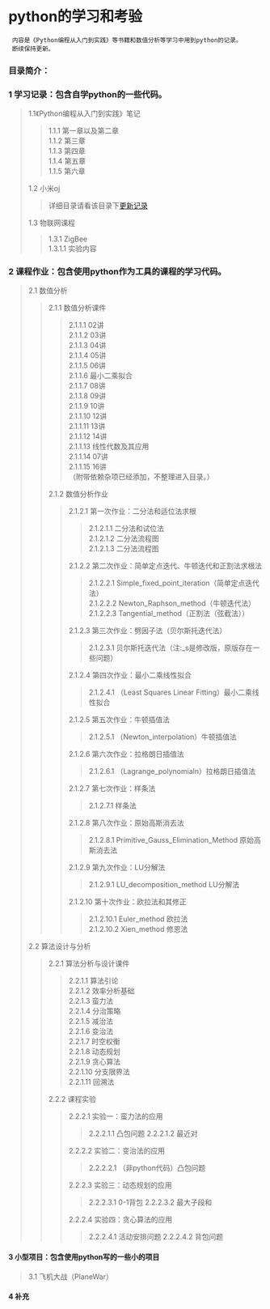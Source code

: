 # **python的学习和考验**
     内容是《Python编程从入门到实践》等书籍和数值分析等学习中用到python的记录。
     断续保持更新。

 
     

### 目录简介：
### 1 学习记录：包含自学python的一些代码。

>1.1《Python编程从入门到实践》笔记
>>1.1.1 第一章以及第二章     
>>1.1.2 第三章    
>>1.1.3 第四章   
>>1.1.4 第五章   
>>1.1.5 第六章   
>>
>1.2 小米oj
>>详细目录请看该目录下[更新记录](https://github.com/shencang/pythonPractice/blob/master/%E5%AD%A6%E4%B9%A0%E8%AE%B0%E5%BD%95/%E5%B0%8F%E7%B1%B3oj/update.md)
>>      
>1.3 物联网课程   
>>1.3.1 ZigBee   
>>1.3.1.1 实验内容    
>>    
### 2 课程作业：包含使用python作为工具的课程的学习代码。
>2.1 数值分析
>>2.1.1 数值分析课件
>>>2.1.1.1 02讲       
>>>2.1.1.2 03讲     
>>>2.1.1.3 04讲    
>>>2.1.1.4 05讲   
>>>2.1.1.5 06讲    
>>>2.1.1.6 最小二乘拟合   
>>>2.1.1.7 08讲   
>>>2.1.1.8 09讲   
>>>2.1.1.9 10讲   
>>>2.1.1.10 12讲   
>>>2.1.1.11 13讲   
>>>2.1.1.12 14讲   
>>>2.1.1.13 线性代数及其应用   
>>>2.1.1.14 07讲   
>>>2.1.1.15 16讲   
>>>（附带依赖杂项已经添加，不整理进入目录。）
>>       
>>2.1.2 数值分析作业  
>>>2.1.2.1 第一次作业：二分法和适位法求根  
>>>>2.1.2.1.1 二分法和试位法  
>>>>2.1.2.1.2 二分法流程图  
>>>>2.1.2.1.3 二分法流程图   
>>>      
>>>2.1.2.2 第二次作业：简单定点迭代、牛顿迭代和正割法求根法    
>>>>2.1.2.2.1 Simple_fixed_point_iteration（简单定点迭代法）  
>>>>2.1.2.2.2 Newton_Raphson_method（牛顿迭代法）   
>>>>2.1.2.2.3 Tangential_method（正割法（弦截法））     
>>>          
>>>2.1.2.3 第三次作业：劈因子法（贝尔斯托迭代法）
>>>>2.1.2.3.1 贝尔斯托迭代法（注:_s是修改版，原版存在一些问题）
>>>    
>>>2.1.2.4 第四次作业：最小二乘线性拟合
>>>>2.1.2.4.1 （Least Squares Linear Fitting）最小二乘线性拟合
>>>          
>>>2.1.2.5 第五次作业：牛顿插值法
>>>>2.1.2.5.1 （Newton_interpolation）牛顿插值法
>>>            
>>>2.1.2.6 第六次作业：拉格朗日插值法
>>>>2.1.2.6.1 （Lagrange_polynomialn）拉格朗日插值法
>>>            
>>>2.1.2.7 第七次作业：样条法
>>>>2.1.2.7.1 样条法
>>>            
>>>2.1.2.8 第八次作业：原始高斯消去法
>>>>2.1.2.8.1 Primitive_Gauss_Elimination_Method 原始高斯消去法
>>>            
>>>2.1.2.9 第九次作业：LU分解法
>>>>2.1.2.9.1 LU_decomposition_method LU分解法
>>>            
>>>2.1.2.10 第十次作业：欧拉法和其修正
>>>>2.1.2.10.1 Euler_method 欧拉法   
>>>>2.1.2.10.2 Xien_method  修恩法
>>>            
>2.2 算法设计与分析  
>>2.2.1 算法分析与设计课件   
>>>2.2.1.1 算法引论  
>>>2.2.1.2 效率分析基础   
>>>2.2.1.3 蛮力法   
>>>2.2.1.4 分治策略   
>>>2.2.1.5 减治法    
>>>2.2.1.6 变治法   
>>>2.2.1.7 时空权衡   
>>>2.2.1.8 动态规划   
>>>2.2.1.9 贪心算法   
>>>2.2.1.10 分支限界法   
>>>2.2.1.11 回溯法   
>>            
>>2.2.2 课程实验
>>>2.2.2.1 实验一：蛮力法的应用
>>>>2.2.2.1.1 凸包问题
>>>>2.2.2.1.2 最近对
>>>            
>>>2.2.2.2 实验二：变治法的应用
>>>>2.2.2.2.1 （非python代码）凸包问题
>>>            
>>>2.2.2.3 实验三：动态规划的应用
>>>>2.2.2.3.1 0-1背包
>>>>2.2.2.3.2 最大子段和
>>>            
>>>2.2.2.4 实验四：贪心算法的应用
>>>>2.2.2.4.1 活动安排问题
>>>>2.2.2.4.2 背包问题
>>>          
#### 3 小型项目：包含使用python写的一些小的项目
>3.1 飞机大战（PlaneWar）
      
#### 4 补充
> 
